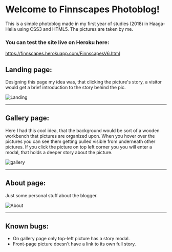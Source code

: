 # Welcome to Finnscapes Photoblog!

This is a simple photoblog made in my first year of studies (2018) in Haaga-Helia using CSS3 and HTML5. The pictures are taken by me.

### You can test the site live on Heroku here:
https://finnscapes.herokuapp.com/FinnscapesV6.html

## Landing page:
Designing this page my idea was, that clicking the picture's story, a visitor would get a brief introduction to the story behind the pic.

![Landing](https://user-images.githubusercontent.com/37372229/65076912-93da5700-d9a2-11e9-8785-0628a792ad81.png)

*********************************
## Gallery page:
Here I had this cool idea, that the background would be sort of a wooden workbench that pictures are organized upon. When you hover over the pictures you can see them getting pulled visible from underneath other pictures.
If you click the picture on top left corner you you will enter a modal, that holds a deeper story about the picture.

![gallery](https://user-images.githubusercontent.com/37372229/65076373-883a6080-d9a1-11e9-96fc-bf2277a736b7.png)

*********************************
## About page:
Just some personal stuff about the blogger.

![About](https://user-images.githubusercontent.com/37372229/65076911-93da5700-d9a2-11e9-8571-354f04f3e753.png)

*********************************

## Known bugs:
- On gallery page only top-left picture has a story modal.
- Front-page picture doesn't have a link to its own full story.
